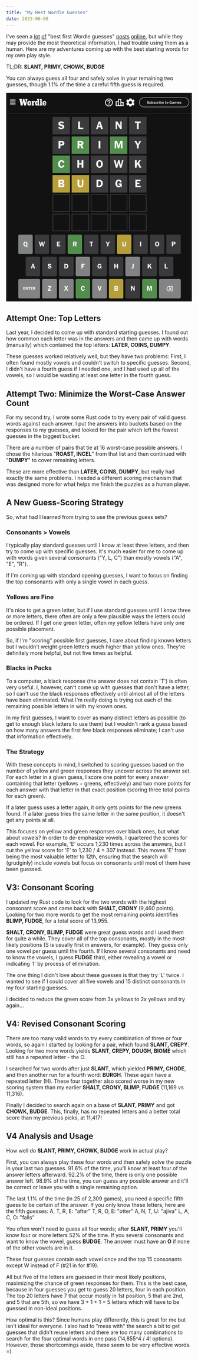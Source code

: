 ```yaml
---
title: "My Best Wordle Guesses"
date: 2023-06-08
---
```


I've seen a [lot](https://i-kh.net/2022/04/22/my-lazy-wordle-strategy/) [of](https://www.cnbc.com/amp/2022/09/14/this-is-the-best-wordle-starting-word-according-to-mit-researchers.html) "best first Wordle guesses" [posts](https://betterprogramming.pub/forget-luck-optimized-wordle-strategy-using-bigquery-c676771e316f) [online](https://jonathanolson.net/experiments/optimal-wordle-solutions), but while they may provide the most theoretical information, I had trouble using them as a human. Here are my adventures coming up with the best starting words for my own play style.

TL;DR: **SLANT, PRIMY, CHOWK, BUDGE**

You can always guess all four and safely solve in your remaining two guesses, though 1.1% of the time a careful fifth guess is required.

![wordle-v4-guesses](img/wordle-v4-guesses.png)

## Attempt One: Top Letters

Last year, I decided to come up with standard starting guesses. I found out how common each letter was in the answers and then came up with words (manually) which contained the top letters: **LATER, COINS, DUMPY**. 

These guesses worked relatively well, but they have two problems: First, I often found mostly vowels and couldn't switch to specific guesses. Second, I didn't have a fourth guess if I needed one, and I had used up all of the vowels, so I would be wasting at least one letter in the fourth guess.

## Attempt Two: Minimize the Worst-Case Answer Count

For my second try, I wrote some Rust code to try every pair of valid guess words against each answer. I put the answers into buckets based on the responses to my guesses, and looked for the pair which left the fewest guesses in the biggest bucket.

There are a number of pairs that tie at 16 worst-case possible answers. I chose the hilarious "**ROAST, INCEL**" from that list and then continued with "**DUMPY**" to cover remaining letters.

These are more effective than **LATER, COINS, DUMPY**, but really had exactly the same problems. I needed a different scoring mechanism that was designed more for what helps me finish the puzzles as a human player.

## A New Guess-Scoring Strategy
So, what had I learned from trying to use the previous guess sets?

### Consonants > Vowels

I typically play standard guesses until I know at least three letters, and then try to come up with specific guesses. It's much easier for me to come up with words given several consonants ("Y, L, C") than mostly vowels ("A", "E", "R"). 

If I'm coming up with standard opening guesses, I want to focus on finding the top consonants with only a single vowel in each guess.

### Yellows are Fine

It's nice to get a green letter, but if I use standard guesses until I know three or more letters, there often are only a few plausible ways the letters could be ordered. If I get one green letter, often my yellow letters have only one possible placement.

So, if I'm "scoring" possible first guesses, I care about finding known letters but I wouldn't weight green letters much higher than yellow ones. They're definitely more helpful, but not five times as helpful.

### Blacks in Packs

To a computer, a black response (the answer does not contain 'T') is often very useful. I, however, can't come up with guesses that don't have a letter, so I can't use the black responses effectively until almost all of the letters have been eliminated. What I'm really doing is trying out each of the remaining possible letters in with my known ones.

In my first guesses, I want to cover as many distinct letters as possible (to get to enough black letters to use them) but I wouldn't rank a guess based on how many answers the first few black responses eliminate; I can't use that information effectively.

### The Strategy
With these concepts in mind, I switched to scoring guesses based on the number of yellow and green responses they uncover across the answer set. For each letter in a given guess, I score one point for every answer containing that letter (yellows + greens, effectively) and two more points for each answer with that letter in that exact position (scoring three total points for each green).

If a later guess uses a letter again, it only gets points for the new greens found. If a later guess tries the same letter in the same position, it doesn't get any points at all.

This focuses on yellow and green responses over black ones, but what about vowels? In order to de-emphasize vowels, I quartered the scores for each vowel. For example, 'E' occurs 1,230 times across the answers, but I cut the yellow score for 'E' to 1,230 / 4 = 307 instead. This moves 'E' from being the most valuable letter to 12th, ensuring that the search will (grudginly) include vowels but focus on consonants until most of them have been guessed.

## V3: Consonant Scoring
I updated my Rust code to look for the two words with the highest consonant score and came back with **SHALT, CRONY** (9,460 points). Looking for two more words to get the most remaining points identifies **BLIMP, FUDGE**, for a total score of 13,955.

**SHALT, CRONY, BLIMP, FUDGE** were great guess words and I used them for quite a while. They cover all of the top consonants, mostly in the most-likely positions (S is usually first in answers, for example). They guess only one vowel per guess until the fourth. If I know several consonants and need to know the vowels, I guess **FUDGE** third, either revealing a vowel or indicating 'I' by process of elimination.

The one thing I didn't love about these guesses is that they try 'L' twice. I wanted to see if I could cover all five vowels and 15 distinct consonants in my four starting guesses.

I decided to reduce the green score from 3x yellows to 2x yellows and try again...

## V4: Revised Consonant Scoring

There are too many valid words to try every combination of three or four words, so again I started by looking for a pair, which found **SLANT, CREPY**. Looking for two more words yields **SLANT, CREPY, DOUGH, BIOME** which still has a repeated letter - the O.

I searched for two words after just **SLANT**, which yielded **PRIMY, CHODE**, and then another run for a fourth word: **BURGH**. These again have a repeated letter (H). These four together also scored worse in my new scoring system than my earlier **SHALT, CRONY, BLIMP, FUDGE** (11,169 vs 11,316).

Finally I decided to search again on a base of **SLANT, PRIMY** and got **CHOWK, BUDGE**. This, finally, has no repeated letters and a better total score than my previous picks, at 11,417!

## V4 Analysis and Usage
How well do **SLANT, PRIMY, CHOWK, BUDGE** work in actual play?

First, you can always play these four words and then safely solve the puzzle in your last two guesses.
91.6% of the time, you'll know at least four of the answer letters afterward.
92.2% of the time, there is only one possible answer left.
98.9% of the time, you can guess any possible answer and it'll be correct or leave you with a single remaining option.

The last 1.1% of the time (in 25 of 2,309 games), you need a specific fifth guess to be certain of the answer. If you only know these letters, here are the fifth guesses:
A, T, R, E: "after"
T, R, O, E: "otter"
A, N, T, U: "ajiva"
L, A, C, O: "falls"

You often won't need to guess all four words; after **SLANT, PRIMY** you'll know four or more letters 52% of the time. If you several consonants and want to know the vowel, guess **BUDGE**. The answer must have an **O** if none of the other vowels are in it.

These four guesses contain each vowel once and the top 15 consonants except W instead of F (#21 in for #19). 

All but five of the letters are guessed in their most likely positions, maximizing the chance of green responses for them. This is the best case, because in four guesses you get to guess 20 letters, four in each position. The top 20 letters have 7 that occur mostly in 1st position, 5 that are 2nd, and 5 that are 5th, so we have 3 + 1 + 1 = 5 letters which will have to be guessed in non-ideal positions.

How optimal is this? Since humans play differently, this is great for me but isn't ideal for everyone. I also had to "mess with" the search a bit to get guesses that didn't reuse letters and there are too many combinations to search for the four optimal words in one pass (14,855^4 / 4! options). However, those shortcomings aside, these seem to be very effective words. =)
